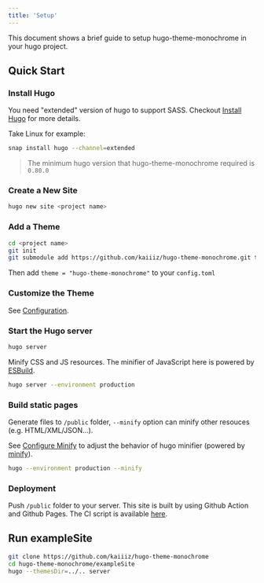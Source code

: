 ```yaml
---
title: 'Setup'
---
```


This document shows a brief guide to setup hugo-theme-monochrome in your hugo project.

## Quick Start

### Install Hugo

You need "extended" version of hugo to support SASS. Checkout [Install Hugo](https://gohugo.io/getting-started/installing/) for more details.

Take Linux for example:

```bash
snap install hugo --channel=extended
```

> The minimum hugo version that hugo-theme-monochrome required is `0.80.0`

### Create a New Site

```bash
hugo new site <project name>
```

### Add a Theme

```bash
cd <project name>
git init
git submodule add https://github.com/kaiiiz/hugo-theme-monochrome.git themes/hugo-theme-monochrome
```

Then add `theme = "hugo-theme-monochrome"` to your `config.toml`

### Customize the Theme

See [Configuration](/hugo-theme-monochrome/configuration/).

### Start the Hugo server

```bash
hugo server
```

Minify CSS and JS resources. The minifier of JavaScript here is powered by [ESBuild](https://github.com/evanw/esbuild).

```bash
hugo server --environment production
```

### Build static pages

Generate files to `/public` folder, `--minify` option can minify other resouces (e.g. HTML/XML/JSON...).

See [Configure Minify](https://gohugo.io/getting-started/configuration/#configure-minify) to adjust the behavior of hugo minifier (powered by [minify](https://github.com/tdewolff/minify)).

```bash
hugo --environment production --minify
```

### Deployment

Push `/public` folder to your server. This site is built by using Github Action and Github Pages. The CI script is available [here](https://github.com/kaiiiz/hugo-theme-monochrome/blob/main/.github/workflows/gh-pages.yml).

## Run exampleSite

```bash
git clone https://github.com/kaiiiz/hugo-theme-monochrome
cd hugo-theme-monochrome/exampleSite
hugo --themesDir=../.. server
```
